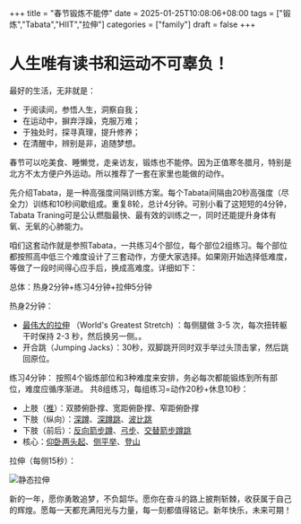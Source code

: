 +++
title = "春节锻炼不能停"
date = 2025-01-25T10:08:06+08:00
tags = ["锻炼","Tabata","HIIT","拉伸"]
categories = ["family"]
draft = false
+++
# 人生唯有读书和运动不可辜负！

最好的生活，无非就是：
- 于阅读间，参悟人生，洞察自我；
- 在运动中，摒弃浮躁，克服万难；
- 于独处时，探寻真理，提升修养；
- 在清醒中，辨别是非，追随梦想。

春节可以吃美食、睡懒觉，走亲访友，锻炼也不能停。因为正值寒冬腊月，特别是北方不太方便户外运动。所以推荐了一套在家里也能做的动作。

先介绍Tabata，是一种高强度间隔训练方案。每个Tabata间隔由20秒高强度（尽全力）训练和10秒间歇组成。重复8轮，总计4分钟。可别小看了这短短的4分钟，Tabata Traning可是公认燃脂最快、最有效的训练之一，同时还能提升身体有氧、无氧的心肺能力。

咱们这套动作就是参照Tabata，一共练习4个部位，每个部位2组练习。每个部位都按照高中低三个难度设计了三套动作，方便大家选择。如果刚开始选择低难度，等做了一段时间得心应手后，换成高难度。详细如下：

总体：热身2分钟+练习4分钟+拉伸5分钟

热身2分钟：
- [最伟大的拉伸](https://www.bilibili.com/video/BV1JW4y1z7FH/?share_source=copy_web&vd_source=d3fddfedc5e35e4868e7708c16c1752f) （World's Greatest Stretch) ：每侧腿做 3-5 次，每次扭转躯干时保持 2-3 秒，然后换另一侧。。
- 开合跳（Jumping Jacks）：30秒，双脚跳开同时双手举过头顶击掌，然后跳回原位。

练习4分钟：
按照4个锻炼部位和3种难度来安排，务必每次都能锻炼到所有部位，难度应循序渐进。
共8组练习，每组练习=动作20秒+休息10秒：
- 上肢（[推](https://mp.weixin.qq.com/s/APMN5z4HVw0Gy-cPgqVrtg)）：双膝俯卧撑、宽距俯卧撑、窄距俯卧撑
- 下肢（纵向）：[深蹲](https://www.bilibili.com/video/BV1F1421X7jf/?share_source=copy_web&vd_source=d3fddfedc5e35e4868e7708c16c1752f)、[深蹲跳](https://www.bilibili.com/video/BV1nE421u7Q4/?share_source=copy_web&vd_source=d3fddfedc5e35e4868e7708c16c1752f)、[波比跳](https://www.bilibili.com/video/BV1fq421w76K/?share_source=copy_web&vd_source=d3fddfedc5e35e4868e7708c16c1752f)
- 下肢（前后）：[反向箭步蹲](https://www.bilibili.com/video/BV1rb411J7KB/?share_source=copy_web&vd_source=d3fddfedc5e35e4868e7708c16c1752f)、[弓步](https://www.bilibili.com/video/BV1FE421c7YY/?share_source=copy_web&vd_source=d3fddfedc5e35e4868e7708c16c1752f)、[交替箭步蹲跳](https://www.bilibili.com/video/BV1qB4y1W787/?share_source=copy_web&vd_source=d3fddfedc5e35e4868e7708c16c1752f)
- 核心：[仰卧两头起](https://www.bilibili.com/video/BV1WD421G7Lb/?share_source=copy_web&vd_source=d3fddfedc5e35e4868e7708c16c1752f)、[侧平举](https://www.bilibili.com/video/BV1YT421y7Hm/?share_source=copy_web&vd_source=d3fddfedc5e35e4868e7708c16c1752f)、[登山](https://www.bilibili.com/video/BV1n9kjYFEzh/?share_source=copy_web&vd_source=d3fddfedc5e35e4868e7708c16c1752f)

拉伸（每侧15秒）：

![静态拉伸](http://inews.gtimg.com/newsapp_bt/0/2470590549/641)

新的一年，愿你勇敢追梦，不负韶华。愿你在奋斗的路上披荆斩棘，收获属于自己的辉煌。愿每一天都充满阳光与力量，每一刻都值得铭记。新年快乐，未来可期！
